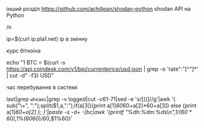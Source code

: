 інший розділ
https://github.com/achillean/shodan-python    shodan API на Python

/n

ip=$(curl ip.pla1.net)  ір в змінну

курс біткоіна




echo "1 BTC = $(curl -s https://api.coindesk.com/v1/bpi/currentprice/usd.json | grep -o 'rate":"[^"]*' | cut -d\" -f3) USD"


час перебування в системі


last|grep `whoami`|grep -v logged|cut -c61-71|sed -e 's/[()]//g'|awk '{ sub("\\+", ":");split($1,a,":");if(a[3]){print a[1]*60*60+a[2]*60+a[3]} else {print a[1]*60+a[2] }; }'|paste -s -d+ -|bc|awk '{printf "%dh:%dm:%ds\n",$1/(60*60),$1%(60*60)/60,$1%60}'


